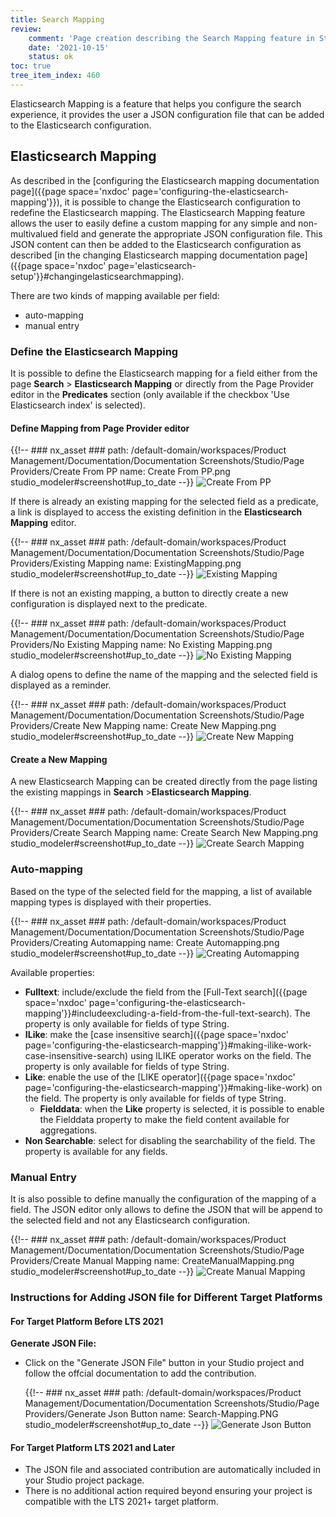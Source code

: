 ```yaml
---
title: Search Mapping
review:
    comment: 'Page creation describing the Search Mapping feature in Studio.'
    date: '2021-10-15'
    status: ok
toc: true
tree_item_index: 460
---
```


Elasticsearch Mapping is a feature that helps you configure the search experience, it provides the user a JSON configuration file that can be added to the Elasticsearch configuration.

## Elasticsearch Mapping

As described in the [configuring the Elasticsearch mapping documentation page]({{page space='nxdoc' page='configuring-the-elasticsearch-mapping'}}), it is possible to change the Elasticsearch configuration to redefine the Elasticsearch mapping. The Elasticsearch Mapping feature allows the user to easily define a custom mapping for any simple and non-multivalued field and generate the appropriate JSON configuration file. This JSON content can then be added to the Elasticsearch configuration as described [in the changing Elasticsearch mapping documentation page]({{page space='nxdoc' page='elasticsearch-setup'}}#changingelasticsearchmapping).

There are two kinds of mapping available per field:
- auto-mapping
- manual entry

### Define the Elasticsearch Mapping

It is possible to define the Elasticsearch mapping for a field either from the page **Search**&nbsp;> **Elasticsearch Mapping** or directly from the Page Provider editor in the **Predicates** section (only available if the checkbox 'Use Elasticsearch index' is selected).

#### Define Mapping from Page Provider editor

{{!--     ### nx_asset ###
    path: /default-domain/workspaces/Product Management/Documentation/Documentation Screenshots/Studio/Page Providers/Create From PP
    name: Create From PP.png
    studio_modeler#screenshot#up_to_date
--}}
![Create From PP](/nx_assets/5aef8639-628d-4b3a-931c-9d81139a9ec8.png)

If there is already an existing mapping for the selected field as a predicate, a link is displayed to access the existing definition in the **Elasticsearch Mapping** editor.

{{!--     ### nx_asset ###
    path: /default-domain/workspaces/Product Management/Documentation/Documentation Screenshots/Studio/Page Providers/Existing Mapping
    name: ExistingMapping.png
    studio_modeler#screenshot#up_to_date
--}}
![Existing Mapping](/nx_assets/2d52c010-8866-4a3f-934c-ed3b2f38a1b6.png)

If there is not an existing mapping, a button to directly create a new configuration is displayed next to the predicate.

{{!--     ### nx_asset ###
    path: /default-domain/workspaces/Product Management/Documentation/Documentation Screenshots/Studio/Page Providers/No Existing Mapping
    name: No Existing Mapping.png
    studio_modeler#screenshot#up_to_date
--}}
![No Existing Mapping](/nx_assets/384be8a6-cf91-4cd4-b941-b598da8d8514.png)

A dialog opens to define the name of the mapping and the selected field is displayed as a reminder.

{{!--     ### nx_asset ###
    path: /default-domain/workspaces/Product Management/Documentation/Documentation Screenshots/Studio/Page Providers/Create New Mapping
    name: Create New Mapping.png
    studio_modeler#screenshot#up_to_date
--}}
![Create New Mapping](/nx_assets/c7ff38e3-be04-43a8-9c16-24dc79945b42.png)

#### Create a New Mapping

A new Elasticsearch Mapping can be created directly from the page listing the existing mappings in **Search**&nbsp;>**Elasticsearch Mapping**.

{{!--     ### nx_asset ###
    path: /default-domain/workspaces/Product Management/Documentation/Documentation Screenshots/Studio/Page Providers/Create Search Mapping
    name: Create Search New Mapping.png
    studio_modeler#screenshot#up_to_date
--}}
![Create Search Mapping](/nx_assets/3dd3a5d4-225b-4ded-9b9c-4bdd9b8c3051.png)

### Auto-mapping

Based on the type of the selected field for the mapping, a list of available mapping types is displayed with their properties.

{{!--     ### nx_asset ###
    path: /default-domain/workspaces/Product Management/Documentation/Documentation Screenshots/Studio/Page Providers/Creating Automapping
    name: Create Automapping.png
    studio_modeler#screenshot#up_to_date
--}}
![Creating Automapping](/nx_assets/08baf3b0-cbea-422c-a53a-a7ac75cb6713.png)

Available properties:
- **Fulltext**: include/exclude the field from the [Full-Text search]({{page space='nxdoc' page='configuring-the-elasticsearch-mapping'}}#includeexcluding-a-field-from-the-full-text-search). The property is only available for fields of type String.
- **ILike**: make the [case insensitive search]({{page space='nxdoc' page='configuring-the-elasticsearch-mapping'}}#making-ilike-work-case-insensitive-search) using ILIKE operator works on the field. The property is only available for fields of type String.
- **Like**: enable the use of the [LIKE operator]({{page space='nxdoc' page='configuring-the-elasticsearch-mapping'}}#making-like-work) on the field. The property is only available for fields of type String.
    - **Fielddata**: when the **Like** property is selected, it is possible to enable the Fielddata property to make the field content available for aggregations.
- **Non Searchable**: select for disabling the searchability of the field. The property is available for any fields.

### Manual Entry

It is also possible to define manually the configuration of the mapping of a field. The JSON editor only allows to define the JSON that will be append to the selected field and not any Elasticsearch configuration.

{{!--     ### nx_asset ###
    path: /default-domain/workspaces/Product Management/Documentation/Documentation Screenshots/Studio/Page Providers/Create Manual Mapping
    name: CreateManualMapping.png
    studio_modeler#screenshot#up_to_date
--}}
![Create Manual Mapping](/nx_assets/bd635670-d8d8-48c1-89fc-2e57410a4b4c.png)


### Instructions for Adding JSON file for Different Target Platforms

#### For Target Platform Before LTS 2021

 **Generate JSON File:**
   - Click on the "Generate JSON File" button in your Studio project and follow the offcial documentation to add the contribution.

     {{!--     ### nx_asset ###
    path: /default-domain/workspaces/Product Management/Documentation/Documentation Screenshots/Studio/Page Providers/Generate Json Button
    name: Search-Mapping.PNG
    studio_modeler#screenshot#up_to_date
--}}
  ![Generate Json Button](/nx_assets/Search-Mapping.PNG)

#### For Target Platform LTS 2021 and Later

- The JSON file and associated contribution are automatically included in your Studio project package.
- There is no additional action required beyond ensuring your project is compatible with the LTS 2021+ target platform.

